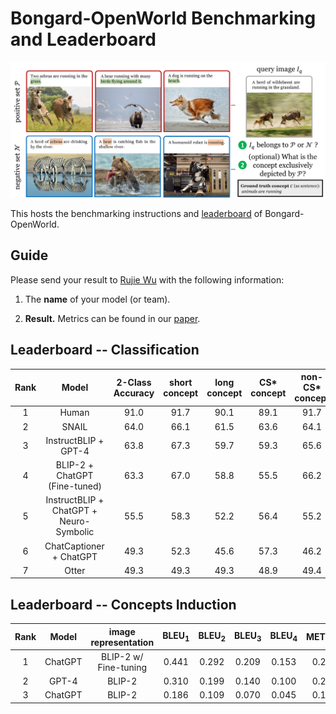 Bongard-OpenWorld Benchmarking and Leaderboard
===
<p align="center"><img width="720" src="illustrations/teaser.jpg"></p>

This hosts the benchmarking instructions and [leaderboard](https://paperswithcode.com/sota/visual-reasoning-on-bongard-openworld) of Bongard-OpenWorld.

## Guide

Please send your result to [Rujie Wu](joyjayng@gmail.com) with the following information:

1. The **name** of your model (or team).

2. **Result.** Metrics can be found in our [paper](https://arxiv.org/pdf/2310.10207.pdf).

## Leaderboard -- Classification
| Rank | Model | 2-Class Accuracy | short concept | long concept | CS* concept | non-CS* concept |
| :---: | :---: | :---: | :---: | :---: | :---: | :---: |
| 1 | Human | 91.0 | 91.7 | 90.1 | 89.1 | 91.7 |
| 2 | SNAIL | 64.0 | 66.1 | 61.5 | 63.6 | 64.1|
| 3 | InstructBLIP + GPT-4 | 63.8 | 67.3 | 59.7 | 59.3 | 65.6 |
| 4 | BLIP-2 + ChatGPT (Fine-tuned) | 63.3 | 67.0 | 58.8 | 55.5 | 66.2 |
| 5 | InstructBLIP + ChatGPT + Neuro-Symbolic | 55.5 | 58.3 | 52.2 | 56.4 | 55.2 |
| 6 | ChatCaptioner + ChatGPT | 49.3 | 52.3 | 45.6 | 57.3 | 46.2 |
| 7 | Otter | 49.3 | 49.3 | 49.3 | 48.9 | 49.4 |

## Leaderboard -- Concepts Induction
| Rank | Model | image representation | BLEU<sub>1</sub> | BLEU<sub>2</sub> | BLEU<sub>3</sub> | BLEU<sub>4</sub> | METEOR | ROUGE<sub>*L*</sub> | CIDEr |
| :---: | :---: | :---: | :---: | :---: | :---: | :---: | :---: | :---: | :---: |
| 1 | ChatGPT | BLIP-2 w/ Fine-tuning | 0.441 | 0.292 | 0.209 | 0.153 | 0.222 | 0.417 | 1.714 |
| 2 | GPT-4 | BLIP-2 | 0.310 | 0.199 | 0.140 | 0.100 | 0.207 | 0.358 | 1.351 |
| 3 | ChatGPT | BLIP-2 | 0.186 | 0.109 | 0.070 | 0.045 | 0.154 | 0.258 | 0.781 |